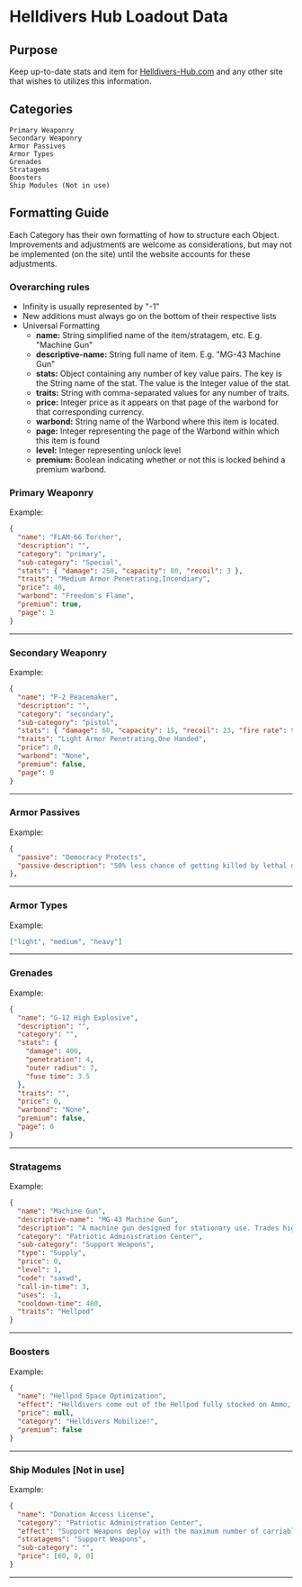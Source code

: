 # Helldivers Hub Loadout Data
## Purpose

Keep up-to-date stats and item for [Helldivers-Hub.com](https://helldivers-hub.com/) and any other site that wishes to utilizes this information.

## Categories
```
Primary Weaponry
Secondary Weaponry
Armor Passives
Armor Types
Grenades
Stratagems
Boosters
Ship Modules (Not in use)
```
## Formatting Guide

Each Category has their own formatting of how to structure each Object.  Improvements and adjustments are welcome as considerations, but may not be implemented (on the site) until the website accounts for these adjustments.

### Overarching rules

- Infinity is usually represented by "-1"
- New additions must always go on the bottom of their respective lists
- Universal Formatting
  - **name:** String simplified name of the item/stratagem, etc. E.g. "Machine Gun"
  - **descriptive-name:** String full name of item.  E.g. "MG-43 Machine Gun"
  - **stats:** Object containing any number of key value pairs.  The key is the String name of the stat.  The value is the Integer value of the stat.
  - **traits:** String with comma-separated values for any number of traits.
  - **price:** Integer price as it appears on that page of the warbond for that corresponding currency.
  - **warbond:** String name of the Warbond where this item is located.
  - **page:** Integer representing the page of the Warbond within which this item is found
  - **level:** Integer representing unlock level
  - **premium:** Boolean indicating whether or not this is locked behind a premium warbond.

### Primary Weaponry

Example:
```json
{
  "name": "FLAM-66 Torcher",
  "description": "",
  "category": "primary",
  "sub-category": "Special",
  "stats": { "damage": 250, "capacity": 80, "recoil": 3 },
  "traits": "Medium Armor Penetrating,Incendiary",
  "price": 40,
  "warbond": "Freedom's Flame",
  "premium": true,
  "page": 2
}
```
---
### Secondary Weaponry

Example:
```json
{
  "name": "P-2 Peacemaker",
  "description": "",
  "category": "secondary",
  "sub-category": "pistol",
  "stats": { "damage": 60, "capacity": 15, "recoil": 23, "fire rate": 900 },
  "traits": "Light Armor Penetrating,One Handed",
  "price": 0,
  "warbond": "None",
  "premium": false,
  "page": 0
}
```
---
### Armor Passives

Example:
```json
{
  "passive": "Democracy Protects",
  "passive-description": "50% less chance of getting killed by lethal damage and prevents bleeding from chest hemorrhages"
},
```
---
### Armor Types

Example:
```json
["light", "medium", "heavy"]
```
---
### Grenades

Example:
```json
{
  "name": "G-12 High Explosive",
  "description": "",
  "category": "",
  "stats": {
    "damage": 400,
    "penetration": 4,
    "outer radius": 7,
    "fuse time": 3.5
  },
  "traits": "",
  "price": 0,
  "warbond": "None",
  "premium": false,
  "page": 0
}
```
---
### Stratagems

Example:
```json
{
  "name": "Machine Gun",
  "descriptive-name": "MG-43 Machine Gun",
  "description": "A machine gun designed for stationary use. Trades higher power for increased recoil and reduced accuracy.",
  "category": "Patriotic Administration Center",
  "sub-category": "Support Weapons",
  "type": "Supply",
  "price": 0,
  "level": 1,
  "code": "saswd",
  "call-in-time": 3,
  "uses": -1,
  "cooldown-time": 480,
  "traits": "Hellpod"
}
```
---
### Boosters

Example:
```json
{
  "name": "Hellpod Space Optimization",
  "effect": "Helldivers come out of the Hellpod fully stocked on Ammo, Grenades, and Stims.",
  "price": null,
  "category": "Helldivers Mobilize!",
  "premium": false
}
```
---
### Ship Modules [Not in use]

Example:
```json
{
  "name": "Donation Access License",
  "category": "Patriotic Administration Center",
  "effect": "Support Weapons deploy with the maximum number of carriable magazines",
  "stratagems": "Support Weapons",
  "sub-category": "",
  "price": [60, 0, 0]
}
```
---
